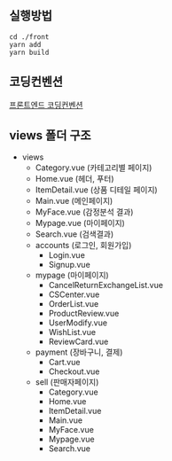 ## 실행방법

```
cd ./front
yarn add
yarn build
```

## 코딩컨벤션
[프론트엔드 코딩컨벤션](https://www.notion.so/6d09b300b41d4a4aa509a6717e9e2563)


## views 폴더 구조

* views
  * Category.vue (카테고리별 페이지)
  * Home.vue  (헤더, 푸터)
  * ItemDetail.vue (상품 디테일 페이지)
  * Main.vue  (메인페이지)
  * MyFace.vue (감정분석 결과)
  * Mypage.vue  (마이페이지)
  * Search.vue (검색결과)
  * accounts (로그인, 회원가입)
    * Login.vue
    * Signup.vue
  * mypage (마이페이지)
    * CancelReturnExchangeList.vue
    * CSCenter.vue
    * OrderList.vue
    * ProductReview.vue
    * UserModify.vue
    * WishList.vue
    * ReviewCard.vue
  * payment (장바구니, 결제)
    * Cart.vue
    * Checkout.vue
  * sell (판매자페이지)
    * Category.vue
    * Home.vue
    * ItemDetail.vue
    * Main.vue
    * MyFace.vue
    * Mypage.vue
    * Search.vue

